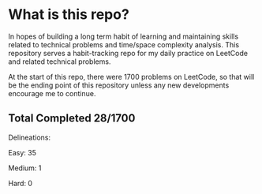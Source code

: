 # What is this repo?

In hopes of building a long term habit of learning and maintaining 
skills related to technical problems and time/space complexity analysis.
This repository serves a habit-tracking repo for my
daily practice on LeetCode and related technical problems.


At the start of this repo, there were 1700 problems on LeetCode,
so that will be the ending point of this repository unless any
new developments encourage me to continue.


## Total Completed 28/1700

Delineations:

Easy: 35

Medium: 1

Hard: 0



